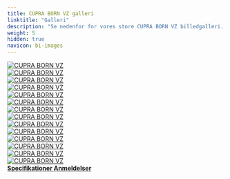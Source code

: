 ```yaml
---
title: CUPRA BORN VZ galleri
linktitle: "Galleri"
description: "Se nedenfor for vores store CUPRA BORN VZ billedgalleri. Klik på billederne for versioner i høj opløsning."
weight: 5
hidden: true
navicon: bi-images
---
```

<!-- markdownlint-disable MD033 -->
<div class="row" id ="my-gallery">
	<div class="pswp-grid-item col-6 col-md-4">
		<a href="https://media.evkx.net/multimedia/models/cupra/born/born_vz/exterior_1.jpg"
data-pswp-src="https://media.evkx.net/multimedia/models/cupra/born/born_vz/exterior_1.jpg"
data-pswp-width="3000"
data-pswp-height="1766" 
target="_blank">
			<img src="https://media.evkx.net/multimedia/models/cupra/born/born_vz/exterior_1_xst.jpg" alt="CUPRA BORN VZ" class="img-fluid " />
		</a>
	</div>
	<div class="pswp-grid-item col-6 col-md-4">
		<a href="https://media.evkx.net/multimedia/models/cupra/born/born_vz/exterior_2.jpg"
data-pswp-src="https://media.evkx.net/multimedia/models/cupra/born/born_vz/exterior_2.jpg"
data-pswp-width="3000"
data-pswp-height="1765" 
target="_blank">
			<img src="https://media.evkx.net/multimedia/models/cupra/born/born_vz/exterior_2_xst.jpg" alt="CUPRA BORN VZ" class="img-fluid " />
		</a>
	</div>
	<div class="pswp-grid-item col-6 col-md-4">
		<a href="https://media.evkx.net/multimedia/models/cupra/born/born_vz/exterior_3.jpg"
data-pswp-src="https://media.evkx.net/multimedia/models/cupra/born/born_vz/exterior_3.jpg"
data-pswp-width="3000"
data-pswp-height="1766" 
target="_blank">
			<img src="https://media.evkx.net/multimedia/models/cupra/born/born_vz/exterior_3_xst.jpg" alt="CUPRA BORN VZ" class="img-fluid " />
		</a>
	</div>
	<div class="pswp-grid-item col-6 col-md-4">
		<a href="https://media.evkx.net/multimedia/models/cupra/born/born_vz/exterior_4.jpg"
data-pswp-src="https://media.evkx.net/multimedia/models/cupra/born/born_vz/exterior_4.jpg"
data-pswp-width="3000"
data-pswp-height="1777" 
target="_blank">
			<img src="https://media.evkx.net/multimedia/models/cupra/born/born_vz/exterior_4_xst.jpg" alt="CUPRA BORN VZ" class="img-fluid " />
		</a>
	</div>
	<div class="pswp-grid-item col-6 col-md-4">
		<a href="https://media.evkx.net/multimedia/models/cupra/born/born_vz/exterior_5.jpg"
data-pswp-src="https://media.evkx.net/multimedia/models/cupra/born/born_vz/exterior_5.jpg"
data-pswp-width="3000"
data-pswp-height="1852" 
target="_blank">
			<img src="https://media.evkx.net/multimedia/models/cupra/born/born_vz/exterior_5_xst.jpg" alt="CUPRA BORN VZ" class="img-fluid " />
		</a>
	</div>
	<div class="pswp-grid-item col-6 col-md-4">
		<a href="https://media.evkx.net/multimedia/models/cupra/born/born_vz/exterior_6.jpg"
data-pswp-src="https://media.evkx.net/multimedia/models/cupra/born/born_vz/exterior_6.jpg"
data-pswp-width="3000"
data-pswp-height="1776" 
target="_blank">
			<img src="https://media.evkx.net/multimedia/models/cupra/born/born_vz/exterior_6_xst.jpg" alt="CUPRA BORN VZ" class="img-fluid " />
		</a>
	</div>
	<div class="pswp-grid-item col-6 col-md-4">
		<a href="https://media.evkx.net/multimedia/models/cupra/born/born_vz/frontseats_1.jpg"
data-pswp-src="https://media.evkx.net/multimedia/models/cupra/born/born_vz/frontseats_1.jpg"
data-pswp-width="3000"
data-pswp-height="2191" 
target="_blank">
			<img src="https://media.evkx.net/multimedia/models/cupra/born/born_vz/frontseats_1_xst.jpg" alt="CUPRA BORN VZ" class="img-fluid " />
		</a>
	</div>
	<div class="pswp-grid-item col-6 col-md-4">
		<a href="https://media.evkx.net/multimedia/models/cupra/born/born_vz/frontseats_2.jpg"
data-pswp-src="https://media.evkx.net/multimedia/models/cupra/born/born_vz/frontseats_2.jpg"
data-pswp-width="3000"
data-pswp-height="2028" 
target="_blank">
			<img src="https://media.evkx.net/multimedia/models/cupra/born/born_vz/frontseats_2_xst.jpg" alt="CUPRA BORN VZ" class="img-fluid " />
		</a>
	</div>
	<div class="pswp-grid-item col-6 col-md-4">
		<a href="https://media.evkx.net/multimedia/models/cupra/born/born_vz/main_1.jpg"
data-pswp-src="https://media.evkx.net/multimedia/models/cupra/born/born_vz/main_1.jpg"
data-pswp-width="3000"
data-pswp-height="1717" 
target="_blank">
			<img src="https://media.evkx.net/multimedia/models/cupra/born/born_vz/main_1_xst.jpg" alt="CUPRA BORN VZ" class="img-fluid " />
		</a>
	</div>
	<div class="pswp-grid-item col-6 col-md-4">
		<a href="https://media.evkx.net/multimedia/models/cupra/born/born_vz/screens_1.jpg"
data-pswp-src="https://media.evkx.net/multimedia/models/cupra/born/born_vz/screens_1.jpg"
data-pswp-width="3000"
data-pswp-height="1717" 
target="_blank">
			<img src="https://media.evkx.net/multimedia/models/cupra/born/born_vz/screens_1_xst.jpg" alt="CUPRA BORN VZ" class="img-fluid " />
		</a>
	</div>
	<div class="pswp-grid-item col-6 col-md-4">
		<a href="https://media.evkx.net/multimedia/models/cupra/born/born_vz/screens_2.jpg"
data-pswp-src="https://media.evkx.net/multimedia/models/cupra/born/born_vz/screens_2.jpg"
data-pswp-width="3000"
data-pswp-height="1544" 
target="_blank">
			<img src="https://media.evkx.net/multimedia/models/cupra/born/born_vz/screens_2_xst.jpg" alt="CUPRA BORN VZ" class="img-fluid " />
		</a>
	</div>
	<div class="pswp-grid-item col-6 col-md-4">
		<a href="https://media.evkx.net/multimedia/models/cupra/born/born_vz/wheels_1.jpg"
data-pswp-src="https://media.evkx.net/multimedia/models/cupra/born/born_vz/wheels_1.jpg"
data-pswp-width="3000"
data-pswp-height="1846" 
target="_blank">
			<img src="https://media.evkx.net/multimedia/models/cupra/born/born_vz/wheels_1_xst.jpg" alt="CUPRA BORN VZ" class="img-fluid " />
		</a>
	</div>
	<div class="pswp-grid-item col-6 col-md-4">
		<a href="https://media.evkx.net/multimedia/models/cupra/born/born_vz/wheels_2.jpg"
data-pswp-src="https://media.evkx.net/multimedia/models/cupra/born/born_vz/wheels_2.jpg"
data-pswp-width="3000"
data-pswp-height="2000" 
target="_blank">
			<img src="https://media.evkx.net/multimedia/models/cupra/born/born_vz/wheels_2_xst.jpg" alt="CUPRA BORN VZ" class="img-fluid " />
		</a>
	</div>
	<div class="pswp-grid-item col-6 col-md-4">
		<a href="https://media.evkx.net/multimedia/models/cupra/born/born_vz/wheels_3.jpg"
data-pswp-src="https://media.evkx.net/multimedia/models/cupra/born/born_vz/wheels_3.jpg"
data-pswp-width="3000"
data-pswp-height="1913" 
target="_blank">
			<img src="https://media.evkx.net/multimedia/models/cupra/born/born_vz/wheels_3_xst.jpg" alt="CUPRA BORN VZ" class="img-fluid " />
		</a>
	</div>
</div>
<script type="module">
  import PhotoSwipeLightbox from '/js/photoswipe-lightbox.esm.js';
    const lightbox = new PhotoSwipeLightbox({
       gallery: '#my-gallery',
        children: 'a',
        pswpModule: () => import('/js/photoswipe.esm.js')
    });
lightbox.init();
</script>
<div class="mt-3 mb-3">
<a href="../specifications/" class="text-decoration-none text-black">
<strong><i class="bi-arrow-left"></i> Specifikationer </strong>
</a>
<a href="../reviews/" class="text-decoration-none text-black float-end">
<strong>Anmeldelser <i class="bi-arrow-right"></i></strong>
</a>
</div>
